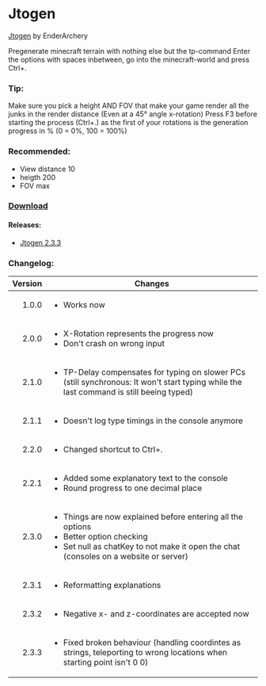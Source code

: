 # Jtogen
[Jtogen](../Jtogen#releases) by EnderArchery

Pregenerate minecraft terrain with nothing else but the tp-command
Enter the options with spaces inbetween, go into the minecraft-world and press Ctrl+.

### Tip:

 Make sure you pick a height AND FOV that make your game render all the junks in the render distance (Even at a 45° angle x-rotation)
 Press F3 before starting the process (Ctrl+.) as the first of your rotations is the generation progress in % (0 = 0%, 100 = 100%)

### Recommended:

 - View distance 10
 - heigth 200
 - FOV max

### [Download](./Releases/Jtogen.zip)

#### Releases:

 - [Jtogen 2.3.3](./Releases/Jtogen_2.3.3.zip)

### Changelog:

  |Version|Changes|
  |---:|---|
  |1.0.0 |<ul><li>Works now</li></ul>|
  |2.0.0 |<ul><li>X-Rotation represents the progress now</li><li>Don't crash on wrong input</li></ul>|
  |2.1.0 |<ul><li>TP-Delay compensates for typing on slower PCs (still synchronous: It won't start typing while the last command is still beeing typed)</li></ul>|
  |2.1.1 |<ul><li>Doesn't log type timings in the console anymore</li></ul>|
  |2.2.0 |<ul><li>Changed shortcut to Ctrl+.</li></ul>|
  |2.2.1 |<ul><li>Added some explanatory text to the console</li><li>Round progress to one decimal place</li></ul>|
  |2.3.0 |<ul><li>Things are now explained before entering all the options</li><li>Better option checking</li><li>Set null as chatKey to not make it open the chat (consoles on a website or server)</li></ul>|
  |2.3.1 |<ul><li>Reformatting explanations</li></ul>|
  |2.3.2 |<ul><li>Negative x- and z-coordinates are accepted now</li></ul>|
  |2.3.3 |<ul><li>Fixed broken behaviour (handling coordintes as strings, teleporting to wrong locations when starting point isn't 0 0)</li></ul>|
